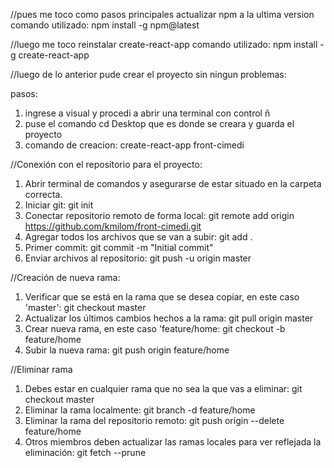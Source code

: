 //pues me toco como pasos principales actualizar npm a la ultima version 
comando utilizado: npm install -g npm@latest

//luego me toco reinstalar create-react-app
comando utilizado: npm install -g create-react-app

//luego de lo anterior pude crear el proyecto sin ningun problemas:

pasos:
1. ingrese a visual y procedi a abrir una terminal con control ñ
2. puse el comando cd Desktop que es donde se creara y guarda el proyecto
3. comando de creacion: create-react-app front-cimedi

//Conexión con el repositorio para el proyecto:
1. Abrir terminal de comandos y asegurarse de estar situado en la carpeta correcta.
2. Iniciar git: git init
3. Conectar repositorio remoto de forma local: git remote add origin https://github.com/kmilom/front-cimedi.git
4. Agregar todos los archivos que se van a subir: git add .
5. Primer commit: git commit -m "Initial commit"
6. Enviar archivos al repositorio: git push -u origin master

//Creación de nueva rama:
1. Verificar que se está en la rama que se desea copiar, en este caso 'master': git checkout master
2. Actualizar los últimos cambios hechos a la rama: git pull origin master
3. Crear nueva rama, en este caso 'feature/home: git checkout -b feature/home
4. Subir la nueva rama: git push origin feature/home

//Eliminar rama
1. Debes estar en cualquier rama que no sea la que vas a eliminar: git checkout master
2. Eliminar la rama localmente: git branch -d feature/home
3. Eliminar la rama del repositorio remoto: git push origin --delete feature/home
4. Otros miembros deben actualizar las ramas locales para ver reflejada la eliminación: git fetch --prune